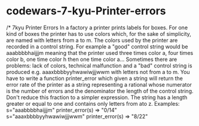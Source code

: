 # codewars-7-kyu-Printer-errors
  /* 7kyu Printer Errors      In a factory a printer prints labels for boxes. For one kind of boxes the printer has to use colors which, for the sake of simplicity, are named with letters from a to m.  The colors used by the printer are recorded in a control string. For example a "good" control string would be aaabbbbhaijjjm meaning that the printer used three times color a, four times color b, one time color h then one time color a...  Sometimes there are problems: lack of colors, technical malfunction and a "bad" control string is produced e.g. aaaxbbbbyyhwawiwjjjwwm with letters not from a to m.  You have to write a function printer_error which given a string will return the error rate of the printer as a string representing a rational whose numerator is the number of errors and the denominator the length of the control string. Don't reduce this fraction to a simpler expression.  The string has a length greater or equal to one and contains only letters from ato z.  Examples: s="aaabbbbhaijjjm" printer_error(s) => "0/14"  s="aaaxbbbbyyhwawiwjjjwwm" printer_error(s) => "8/22"
